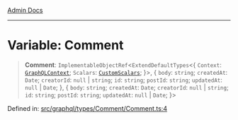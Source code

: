 [Admin Docs](/)

***

# Variable: Comment

> **Comment**: `ImplementableObjectRef`\<`ExtendDefaultTypes`\<\{ `Context`: [`GraphQLContext`](../../../../context/type-aliases/GraphQLContext.md); `Scalars`: [`CustomScalars`](../../../../scalars/type-aliases/CustomScalars.md); \}\>, \{ `body`: `string`; `createdAt`: `Date`; `creatorId`: `null` \| `string`; `id`: `string`; `postId`: `string`; `updatedAt`: `null` \| `Date`; \}, \{ `body`: `string`; `createdAt`: `Date`; `creatorId`: `null` \| `string`; `id`: `string`; `postId`: `string`; `updatedAt`: `null` \| `Date`; \}\>

Defined in: [src/graphql/types/Comment/Comment.ts:4](https://github.com/Sourya07/talawa-api/blob/ead7a48e0174153214ee7311f8b242ee1c1a12ca/src/graphql/types/Comment/Comment.ts#L4)
